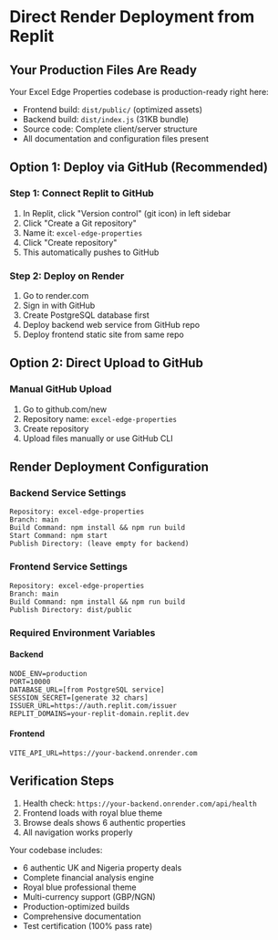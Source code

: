 # Direct Render Deployment from Replit

## Your Production Files Are Ready

Your Excel Edge Properties codebase is production-ready right here:
- Frontend build: `dist/public/` (optimized assets)
- Backend build: `dist/index.js` (31KB bundle)
- Source code: Complete client/server structure
- All documentation and configuration files present

## Option 1: Deploy via GitHub (Recommended)

### Step 1: Connect Replit to GitHub
1. In Replit, click "Version control" (git icon) in left sidebar
2. Click "Create a Git repository"
3. Name it: `excel-edge-properties`
4. Click "Create repository"
5. This automatically pushes to GitHub

### Step 2: Deploy on Render
1. Go to render.com
2. Sign in with GitHub
3. Create PostgreSQL database first
4. Deploy backend web service from GitHub repo
5. Deploy frontend static site from same repo

## Option 2: Direct Upload to GitHub

### Manual GitHub Upload
1. Go to github.com/new
2. Repository name: `excel-edge-properties`
3. Create repository
4. Upload files manually or use GitHub CLI

## Render Deployment Configuration

### Backend Service Settings
```
Repository: excel-edge-properties
Branch: main
Build Command: npm install && npm run build
Start Command: npm start
Publish Directory: (leave empty for backend)
```

### Frontend Service Settings
```
Repository: excel-edge-properties
Branch: main
Build Command: npm install && npm run build
Publish Directory: dist/public
```

### Required Environment Variables

#### Backend
```
NODE_ENV=production
PORT=10000
DATABASE_URL=[from PostgreSQL service]
SESSION_SECRET=[generate 32 chars]
ISSUER_URL=https://auth.replit.com/issuer
REPLIT_DOMAINS=your-replit-domain.replit.dev
```

#### Frontend
```
VITE_API_URL=https://your-backend.onrender.com
```

## Verification Steps

1. Health check: `https://your-backend.onrender.com/api/health`
2. Frontend loads with royal blue theme
3. Browse deals shows 6 authentic properties
4. All navigation works properly

Your codebase includes:
- 6 authentic UK and Nigeria property deals
- Complete financial analysis engine
- Royal blue professional theme
- Multi-currency support (GBP/NGN)
- Production-optimized builds
- Comprehensive documentation
- Test certification (100% pass rate)